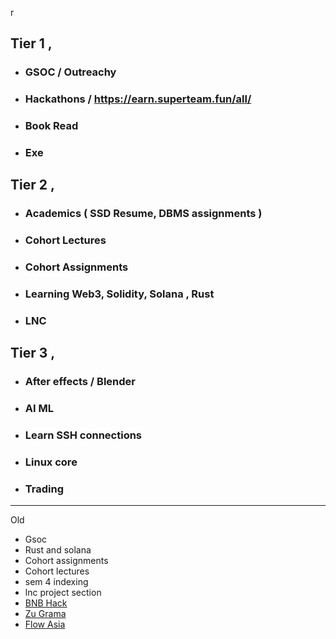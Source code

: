 r
## **Tier 1** ,
- ### GSOC / Outreachy
- ### Hackathons / https://earn.superteam.fun/all/
- ### Book Read
- ### Exe


## **Tier 2** ,
- ### Academics ( SSD Resume, DBMS assignments )
- ### Cohort Lectures
- ### Cohort Assignments
- ### Learning Web3, Solidity, Solana , Rust
- ### LNC


## **Tier 3** ,
- ### After effects / Blender
- ### AI ML 
- ### Learn SSH connections
- ### Linux core
- ### Trading


---

Old
- Gsoc
- Rust and solana
- Cohort assignments
- Cohort lectures
- sem 4 indexing
- lnc project section
- [BNB Hack](https://dorahacks.io/hackathon/bnbhack-q4-2024/buidl) 
- [Zu Grama](https://www.hackquest.io/en/hackathon/explore/ZuGrama-Residency-Buildathon) 
- [Flow Asia](https://www.hackquest.io/en/hackathon/explore/Flow-Asia-Hackathon) 
